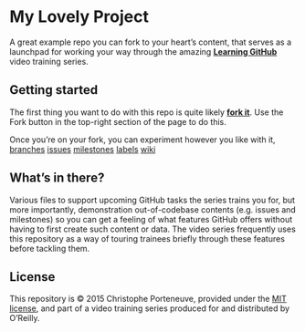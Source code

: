 My Lovely Project
=================

A great example repo you can fork to your heart’s content, that serves as a launchpad for working your way through the amazing **[Learning GitHub](http://shop.oreilly.com/category/videos/programming.do)** video training series.

## Getting started

The first thing you want to do with this repo is quite likely **[fork it](http://tickboxconsulting.com)**.  Use the Fork button in the top-right section of the page to do this.

Once you’re on your fork, you can experiment however you like with it, 
[branches](http://www.tickboxconsulting.com)
[issues](http://www.tickboxconsulting.com)
[milestones](http://www.tickboxconsulting.com)
[labels](http://www.tickboxconsulting.com)
[wiki](http://www.tickboxconsulting.com)

## What’s in there?

Various files to support upcoming GitHub tasks the series trains you for, but more importantly, demonstration out-of-codebase contents (e.g. issues and milestones) so you can get a feeling of what features GitHub offers without having to first create such content or data.  The video series frequently uses this repository as a way of touring trainees briefly through these features before tackling them.

## License

This repository is © 2015 Christophe Porteneuve, provided under the [MIT license](LICENSE), and part of a video training series produced for and distributed by O’Reilly.
